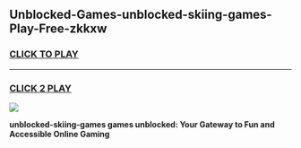 
## Unblocked-Games-unblocked-skiing-games-Play-Free-zkkxw
<h3>
<a href="https://premium76.site?title=unblocked-skiing-games&ref=18A1">CLICK TO PLAY</a></h3>
<hr>

<h3>
<a href="https://premium76.site?title=unblocked-skiing-games&ref=18A1">CLICK 2 PLAY</a>
  
</h3>

<a href="https://premium76.site?title=unblocked-skiing-games&ref=18A1"><img src="https://clearcache.store/games.png"></a>


**unblocked-skiing-games games unblocked: Your Gateway to Fun and Accessible Online Gaming**
